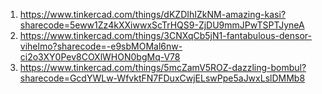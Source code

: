 1) https://www.tinkercad.com/things/dKZDIhIZkNM-amazing-kasi?sharecode=5eww1Zz4kXXiwwxScTrHQS9-ZjDU9mmJPwTSPTJyneA
2) https://www.tinkercad.com/things/3CNXqCb5jN1-fantabulous-densor-vihelmo?sharecode=-e9sbMOMal6nw-ci2o3XY0Pev8COXlWHON0bgMq-V78
3) https://www.tinkercad.com/things/5mcZamV5ROZ-dazzling-bombul?sharecode=GcdYWLw-WfvktFN7FDuxCwjELswPpe5aJwxLslDMMb8
